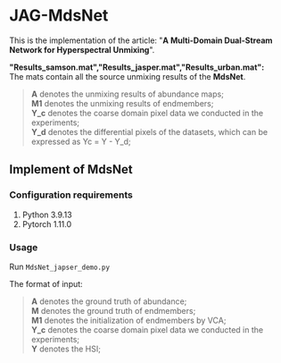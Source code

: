 # JAG-MdsNet
This is the implementation of the article: "**A Multi-Domain Dual-Stream Network for Hyperspectral Unmixing**".  

**"Results_samson.mat","Results_jasper.mat","Results_urban.mat":**  
The mats contain all the source unmixing results of the **MdsNet**. 
   >**A** denotes the unmixing results of abundance maps;  
    **M1** denotes the unmixing results of endmembers;  
    **Y_c** denotes the coarse domain pixel data we conducted in the experiments;  
    **Y_d** denotes the differential pixels of the datasets, which can be expressed as Yc = Y - Y_d;  

## Implement of MdsNet

### Configuration requirements 

1. Python  3.9.13
2. Pytorch 1.11.0

### Usage

Run ``MdsNet_japser_demo.py``

The format of input:
  >**A** denotes the ground truth of abundance;  
   **M** denotes the ground truth of endmembers;  
   **M1** denotes the initialization of endmembers by VCA;  
   **Y_c** denotes the coarse domain pixel data we conducted in the experiments;  
   **Y** denotes the HSI;  
